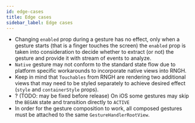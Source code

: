 ```yaml
---
id: edge-cases
title: Edge cases
sidebar_label: Edge cases
---
```


- Changing `enabled` prop during a gesture has no effect, only when a gesture starts (that is a finger touches the screen) the `enabled` prop is taken into consideration to decide whether to extract (or not) the gesture and provide it with stream of events to analyze.
- `Native` gesture may not conform to the standard state flow due to platform specific workarounds to incorporate native views into RNGH.
- Keep in mind that `Touchables` from RNGH are rendering two additional views that may need to be styled separately to achieve desired effect (`style` and `containerStyle` props).
- ? (TODO: may be fixed before release) On iOS some gestures may skip the `BEGAN` state and transition directly to `ACTIVE`
- In order for the gesture composition to work, all composed gestures must be attached to the same `GestureHandlerRootView`.
